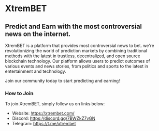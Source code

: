 # XtremBET

## Predict and Earn with the most controversial news on the internet.

XtremBET is a platform that provides most controversial news to bet. we're revolutionizing the world of prediction markets by combining traditional methods with the latest in trustless, decentralized, and open source blockchain technology. Our platform allows users to predict outcomes of various events and news stories, from politics and sports to the latest in entertainment and technology.

Join our community today to start predicting and earning!

### How to Join

To join XtremBET, simply follow us on links below:

- Website: https://xtrembet.com/
- Discord: https://discord.gg/7BWZkZ7vGN
- Telegram: https://t.me/xtrembet
